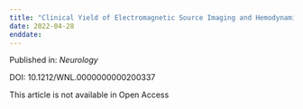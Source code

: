 ```yaml
---
title: "Clinical Yield of Electromagnetic Source Imaging and Hemodynamic Responses in Epilepsy: Validation With Intracerebral Data."
date: 2022-04-28
enddate:
---
```


Published in: *Neurology*

DOI: 10.1212/WNL.0000000000200337

This article is not available in Open Access


